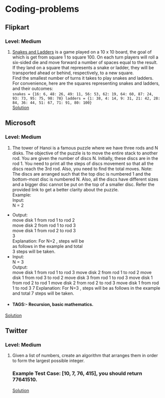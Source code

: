 # Coding-problems
## Flipkart
### Level: Medium
1. [Snakes and Ladders](https://en.wikipedia.org/wiki/Snakes_and_ladders) is a game played on a 10 x 10 board, the goal of which is get from square 1 to square 100. On each turn players will roll a six-sided die and move forward a number of spaces equal to the result. If they land on a square that represents a snake or ladder, they will be transported ahead or behind, respectively, to a new square.  
Find the smallest number of turns it takes to play snakes and ladders.
For convenience, here are the squares representing snakes and ladders, and their outcomes:  
``
snakes = {16: 6, 48: 26, 49: 11, 56: 53, 62: 19, 64: 60, 87: 24, 93: 73, 95: 75, 98: 78}
ladders = {1: 38, 4: 14, 9: 31, 21: 42, 28: 84, 36: 44, 51: 67, 71: 91, 80: 100}
``  
[Solution](Flipkart/Medium/1.cpp)

## Microsoft
### Level: Medium
1. The tower of Hanoi is a famous puzzle where we have three rods and N disks. The objective of the puzzle is to move the entire stack to another rod. You are given the number of discs N. Initially, these discs are in the rod 1. You need to print all the steps of discs movement so that all the discs reach the 3rd rod. Also, you need to find the total moves.
Note: The discs are arranged such that the top disc is numbered 1 and the bottom-most disc is numbered N. Also, all the discs have different sizes and a bigger disc cannot be put on the top of a smaller disc. Refer the provided link to get a better clarity about the puzzle.   
Example:  
Input:    
N = 2  
- Output:  
move disk 1 from rod 1 to rod 2  
move disk 2 from rod 1 to rod 3  
move disk 1 from rod 2 to rod 3  
3  
Explanation: For N=2 , steps will be  
as follows in the example and total  
3 steps will be taken.  
- Input:  
N = 3  
Output:  
move disk 1 from rod 1 to rod 3
move disk 2 from rod 1 to rod 2
move disk 1 from rod 3 to rod 2
move disk 3 from rod 1 to rod 3
move disk 1 from rod 2 to rod 1
move disk 2 from rod 2 to rod 3
move disk 1 from rod 1 to rod 3
7
Explanation: For N=3 , steps will be
as follows in the example and total 
7 steps will be taken.
-  #### TAGS:- Recursion, basic mathematics.  
[Solution](Microsoft/Medium/1.cpp)

##  Twitter
### Level: Medium
1. Given a list of numbers, create an algorithm that arranges them in order to form the largest possible integer.
   ### Example Test Case: [10, 7, 76, 415], you should return 77641510.
   [Solution](Twitter/Medium/1.cpp)

